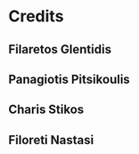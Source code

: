 # Credits

## Filaretos Glentidis

## Panagiotis Pitsikoulis

## Charis Stikos

## Filoreti Nastasi
